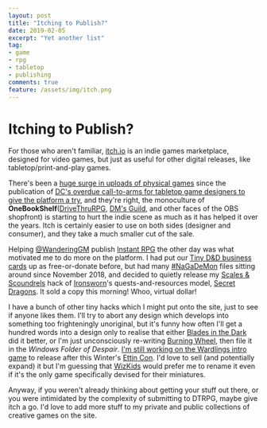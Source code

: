 ```yaml
---
layout: post
title: "Itching to Publish?"
date: 2019-02-05
excerpt: "Yet another list"
tag:
- game
- rpg
- tabletop
- publishing
comments: true
feature: /assets/img/itch.png
---
```


# Itching to Publish?

For those who aren't familiar, [itch.io](https://itch.io) is an indie games marketplace, designed for video games, but just as useful for other digital releases, like tabletop/print-and-play games.

There's been a [huge surge in uploads of physical games](https://itch.io/physical-games) since the publication of [DC's overdue call-to-arms for tabletop game designers to give the platform a try](https://medium.com/@davidcollins562/if-youve-been-keepin-up-with-the-dialogue-that-s-been-brewing-on-twitter-much-of-which-has-been-1c6e55033d1a), and they're right, the monoculture of **OneBookShelf**([DriveThruRPG](https://www.drivethrurpg.com/), [DM's Guild](https://www.dmsguild.com/), and other faces of the OBS shopfront) is starting to hurt the indie scene as much as it has helped it over the years. Itch is certainly easier to use on both sides (designer and consumer), and they take a much smaller cut of the sale.

Helping [@WanderingGM](https://twitter.com/wanderinggm) publish [Instant RPG](https://wanderinggm.itch.io/instant-rpg) the other day was what motivated me to do more on the platform. I had put our [Tiny D&D business cards](https://ettincon.itch.io/t-d-n-d) up as free-or-donate before, but had many [#NaGaDeMon](https://nagademon.org/about/) files sitting around since November 2018, and decided to quietly release my [Scales & Scoundrels](https://imagecomics.com/comics/releases/scales-scoundrels-1) hack of [Ironsworn](https://www.ironswornrpg.com/)'s quests-and-resources model, [Secret Dragons](https://elstiko.itch.io/secret-dragons). It sold a copy this morning! Whoo, virtual dollar!

I have a bunch of other tiny hacks which I might put onto the site, just to see if anyone likes them. I'll try to abort any design which develops into something too frighteningly unoriginal, but it's funny how often I'll get a hundred words into a design only to realise that either [Blades in the Dark](https://bladesinthedark.com/) did it better, or I'm just unconsciously re-writing [Burning Wheel](https://www.burningwheel.com/), then file it in the *Windows Folder of Despair*. [I'm still working on the Wardlings intro game](https://elstiko.github.io/Revising-Wardlings/) to release after this Winter's [Ettin Con](https://EttinCon.org). I'd love to sell (and potentially expand) it but I'm guessing that [WizKids](https://wizkids.com/wardlings) would prefer me to rename it even if it's the only game specifically devised for their miniatures.

Anyway, if you weren't already thinking about getting your stuff out there, or you were intimidated by the complexity of submitting to DTRPG, maybe give itch a go. I'd love to add more stuff to my private and public collections of creative games on the site.